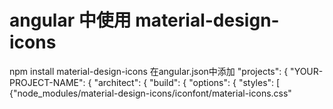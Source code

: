 # angular 中使用 material-design-icons

npm install material-design-icons
在angular.json中添加
"projects": { "YOUR-PROJECT-NAME": { "architect": { "build": { "options": { "styles": [ {"node_modules/material-design-icons/iconfont/material-icons.css"
